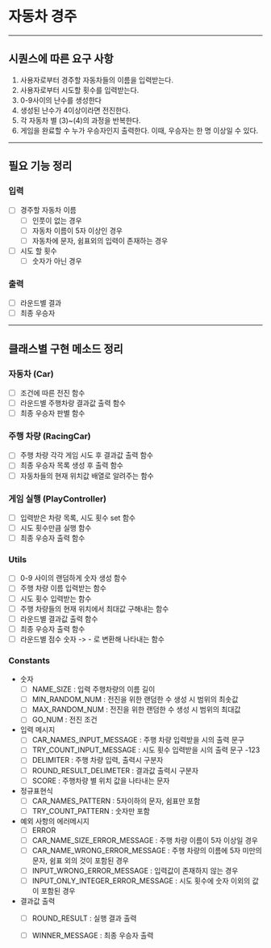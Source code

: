 # 자동차 경주
____ 
## 시퀀스에 따른 요구 사항
1. 사용자로부터 경주할 자동차들의 이름을 입력받는다.
2. 사용자로부터 시도할 횟수를 입력받는다. 
3. 0-9사이의 난수를 생성한다
4. 생성된 난수가 4이상이라면 전진한다. 
5. 각 자동차 별 (3)~(4)의 과정을 반복한다. 
6. 게임을 완료할 수 누가 우승자인지 출력한다. 이때, 우승자는 한 명 이상일 수 있다.

____

## 필요 기능 정리

### 입력
- [ ] 경주할 자동차 이름
  - [ ] 인풋이 없는 경우
  - [ ] 자동차 이름이 5자 이상인 경우
  - [ ] 자동차에 문자, 쉼표외의 입력이 존재하는 경우
- [ ] 시도 할 횟수
  - [ ] 숫자가 아닌 경우

### 출력
- [ ] 라운드별 결과
- [ ] 최종 우승자

____
## 클래스별 구현 메소드 정리
### 자동차 (Car)
- [ ] 조건에 따른 전진 함수
- [ ] 라운드별 주행차량 결과값 출력 함수
- [ ] 최종 우승자 판별 함수

### 주행 차량 (RacingCar)
- [ ] 주행 차량 각각 게임 시도 후 결과값 출력 함수
- [ ] 최종 우승자 목록 생성 후 출력 함수
- [ ] 자동차들의 현재 위치값 배열로 알려주는 함수 

### 게임 실행 (PlayController) 
- [ ] 입력받은 차량 목록, 시도 횟수 set 함수
- [ ] 시도 횟수만큼 실행 함수
- [ ] 최종 우승자 출력 함수

### Utils
- [ ] 0-9 사이의 랜덤하게 숫자 생성 함수
- [ ] 주행 차량 이름 입력받는 함수
- [ ] 시도 횟수 입력받는 함수
- [ ] 주행 차량들의 현재 위치에서 최대값 구해내는 함수
- [ ] 라운드별 결과값 출력 함수
- [ ] 최종 우승자 출력 함수
- [ ] 라운드별 점수 숫자 -> - 로 변환해 나타내는 함수

### Constants
- 숫자
  - [ ] NAME_SIZE : 입력 주행차량의 이름 길이 
  - [ ] MIN_RANDOM_NUM : 전진을 위한 랜덤한 수 생성 시 범위의 최솟값 
  - [ ] MAX_RANDOM_NUM : 전진을 위한 랜덤한 수 생성 시 범위의 최대값
  - [ ] GO_NUM : 전진 조건
- 입력 메시지
  - [ ] CAR_NAMES_INPUT_MESSAGE : 주행 차량 입력받을 시의 출력 문구
  - [ ] TRY_COUNT_INPUT_MESSAGE : 시도 횟수 입력받을 시의 출력 문구
-123
  - [ ] DELIMITER : 주행 차량 입력, 출력시 구분자
  - [ ] ROUND_RESULT_DELIMETER : 결과값 출력시 구분자
  - [ ] SCORE : 주행차량 별 위치 값을 나타내는 문자
- 정규표현식
  - [ ] CAR_NAMES_PATTERN : 5자이하의 문자, 쉼표만 포함
  - [ ] TRY_COUNT_PATTERN : 숫자만 포함
- 예외 사항의 에러메시지
  - [ ] ERROR 
  - [ ] CAR_NAME_SIZE_ERROR_MESSAGE : 주행 차량 이름이 5자 이상일 경우
  - [ ] CAR_NAME_WRONG_ERROR_MESSAGE : 주행 차량의 이름에 5자 미만의 문자, 쉼표 외의 것이 포함된 경우
  - [ ] INPUT_WRONG_ERROR_MESSAGE : 입력값이 존재하지 않는 경우
  - [ ] INPUT_ONLY_INTEGER_ERROR_MESSAGE : 시도 횟수에 숫자 이외의 값이 포함된 경우 
- 결과값 출력
  - [ ] ROUND_RESULT : 실행 결과 출력
  - [ ] WINNER_MESSAGE : 최종 우승자 출력 

